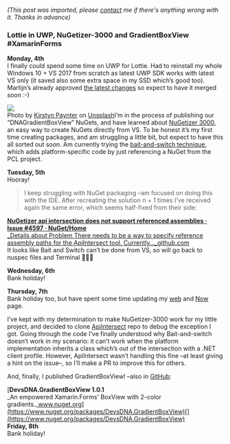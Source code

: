 *(This post was imported, please [contact](#/contact) me if there's anything wrong with it. Thanks in advance)*

### Lottie in UWP, NuGetizer-3000 and GradientBoxView #XamarinForms

**Monday, 4th**  
I finally could spend some time on UWP for Lottie. Had to reinstall my whole Windows 10 + VS 2017 from scratch as latest UWP SDK works with latest VS only (it saved also some extra space in my SSD which’s good too). Martijn’s already approved [the latest changes](https://github.com/martijn00/LottieXamarin/pull/114) so expect to have it merged soon :-)

![](https://cdn-images-1.medium.com/max/800/1*pPDzN59Ek9_pH88AUZyg8g.jpeg)  
Photo by [Kirstyn Paynter](https://unsplash.com/photos/B6e96uSIApE?utm_source=unsplash&amp;utm_medium=referral&amp;utm_content=creditCopyText) on [Unsplash](https://unsplash.com/?utm_source=unsplash&amp;utm_medium=referral&amp;utm_content=creditCopyText)I’m in the process of publishing our “DNAGradientBoxView” NuGets, and have learned about [NuGetizer 3000](https://github.com/NuGet/Home/wiki/NuGetizer-3000), an easy way to create NuGets directly from VS. To be honest it’s my first time creating packages, and am struggling a little bit, but expect to have this all sorted out soon. Am currently trying the [bait-and-switch technique](https://github.com/NuGet/Home/wiki/NuGetizer-Core-Scenarios#bait-and-switch), which adds platform-specific code by just referencing a NuGet from the PCL project.

**Tuesday, 5th**  
Hooray!


> [](https://twitter.com/1Marcos2Cobena/status/938003588827058176)
I keep struggling with NuGet packaging –am focused on doing this with the IDE. After recreating the solution n + 1 times I’ve received again the same error, which seems half-fixed from their side:

[**NuGetizer api intersection does not support referenced assemblies · Issue #4597 · NuGet/Home**  
_Details about Problem There needs to be a way to specify reference assembly paths for the ApiIntersect tool. Currently…_github.com](https://github.com/NuGet/Home/issues/4597)[](https://github.com/NuGet/Home/issues/4597)  
It looks like Bait and Switch can’t be done from VS, so will go back to nuspec files and Terminal 🤷🏻‍♂️

**Wednesday, 6th**  
Bank holiday!

**Thursday, 7th**  
Bank holiday too, but have spent some time updating my [web](http://marcoscobena.com/#/home) and [Now](http://marcoscobena.com/#/now) page.

I’ve kept with my determination to make NuGetizer-3000 work for my little project, and decided to clone [ApiIntersect](https://github.com/xamarin/ApiInteresect) repo to debug the exception I got. Going through the code I’ve finally understood why Bait-and-switch doesn’t work in my scenario: it can’t work when the platform implementation inherits a class which’s out of the intersection with a .NET client profile. However, ApiIntersect wasn’t handling this fine –at least giving a hint on the issue–, so I’ll make a PR to improve this for others.

And, finally, I published GradientBoxView! –also in [GitHub](https://github.com/DevsDNA/GradientBoxView):

[**DevsDNA.GradientBoxView 1.0.1**  
_An empowered Xamarin.Forms' BoxView with 2-color gradients._www.nuget.org](https://www.nuget.org/packages/DevsDNA.GradientBoxView)[](https://www.nuget.org/packages/DevsDNA.GradientBoxView)  
**Friday, 8th**  
Bank holiday!